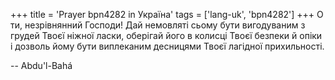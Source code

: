 +++
title = 'Prayer bpn4282 in Україна'
tags = ['lang-uk', 'bpn4282']
+++
О ти, незрівнянний Господи! Дай немовляті сьому бути вигодуваним з грудей Твоєї ніжної ласки, оберігай його в колисці Твоєї безпеки й опіки і дозволь йому бути виплеканим десницями Твоєї лагідної прихильності.

-- Abdu'l-Bahá
